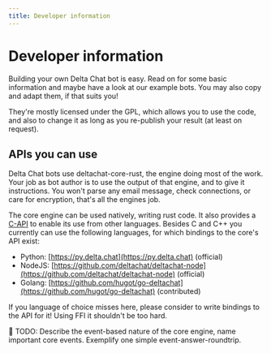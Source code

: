 ```yaml
---
title: Developer information
---
```


# Developer information

Building your own Delta Chat bot is easy.
Read on for some basic information and maybe have a look at our example bots.
You may also copy and adapt them, if that suits you!

They're mostly licensed under the GPL, which allows you to use the code, and also to change it as long as you re-publish your result (at least on request).

## APIs you can use

Delta Chat bots use deltachat-core-rust, the engine doing most of the work. Your job as bot author is to use the output of that engine, and to give it instructions. You won't parse any email message, check connections, or care for encryption, that's all the engines job.

The core engine can be used natively, writing rust code. It also provides a [C-API](https://c.delta.chat) to enable its use from other languages. Besides C and C++ you currently can use the following languages, for which bindings to the core's API exist:
* Python: [https://py.delta.chat](https://py.delta.chat) (official)
* NodeJS: [https://github.com/deltachat/deltachat-node](https://github.com/deltachat/deltachat-node) (official)
* Golang: [https://github.com/hugot/go-deltachat](https://github.com/hugot/go-deltachat) (contributed)

If you language of choice misses here, please consider to write bindings to the API for it! Using FFI it shouldn't be too hard.

🚧 TODO: Describe the event-based nature of the core engine, name important core events. Exemplify one simple event-answer-roundtrip.

